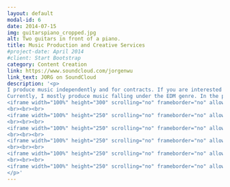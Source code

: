```yaml
---
layout: default
modal-id: 6
date: 2014-07-15
img: guitarspiano_cropped.jpg
alt: Two guitars in front of a piano.
title: Music Production and Creative Services
#project-date: April 2014
#client: Start Bootstrap
category: Content Creation
link: https://www.soundcloud.com/jorgenwu
link_text: JORG on SoundCloud
description: '<p>
I produce music independently and for contracts. If you are interested in hiring me for production services, mixing services, or commissioning a track, please reach out to me. <br><br>
Currently, I mostly produce music falling under the EDM genre. In the past, I have produced rock and metal. Some of my music is linked below.<br><br>
<iframe width="100%" height="300" scrolling="no" frameborder="no" allow="autoplay" src="https://w.soundcloud.com/player/?url=https%3A//api.socom/playlists/1293444919&color=%23ff5500&auto_play=false&hide_related=false&show_comments=false&show_user=true&show_reposts=false&show_teavisual=true"></iframe>
<br><br><br>
<iframe width="100%" height="250" scrolling="no" frameborder="no" allow="autoplay" src="https://w.soundcloud.com/player/?url=https%3A//api.socom/playlists/1172422729&color=%23ff5500&auto_play=false&hide_related=false&show_comments=false&show_user=true&show_reposts=false&show_teavisual=true"></iframe>
<br><br><br>
<iframe width="100%" height="250" scrolling="no" frameborder="no" allow="autoplay" src="https://w.soundcloud.com/player/?url=httpssoundcloud.com/playlists/930940474&color=%23ff5500&auto_play=false&hide_related=false&show_comments=false&show_user=true&show_reposshow_teaser=true&visual=true"></iframe>
<br><br><br>
<iframe width="100%" height="250" scrolling="no" frameborder="no" allow="autoplay" src="https://w.soundcloud.com/player/?url=httpssoundcloud.com/playlists/797225631&color=%23ff5500&auto_play=false&hide_related=false&show_comments=false&show_user=true&show_reposshow_teaser=true&visual=true"></iframe>
<br><br><br>
<iframe width="100%" height="250" scrolling="no" frameborder="no" allow="autoplay" src="https://w.soundcloud.com/player/?url=httpsoundcloud.com/playlists/596052888&color=%23ff5500&auto_play=false&hide_related=false&show_comments=false&show_user=true&show_reposhow_teaser=true&visual=true"></iframe>
<br><br><br>
<iframe width="100%" height="250" scrolling="no" frameborder="no" allow="autoplay" src="https://w.soundcloud.com/player/?url=https%3A//api.soundcloud.com/tracks/261708645&color=%23ff5500&auto_play=false&hide_related=false&show_comments=false&show_user=true&show_reposts=false&show_teaser=true&visual=true"></iframe>
</p>'
---
```

